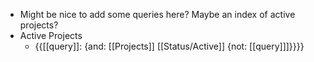 - Might be nice to add some queries here? Maybe an index of active projects?
- Active Projects
    - {{[[query]]: {and: [[Projects]] [[Status/Active]] {not: [[query]]]}}}}
